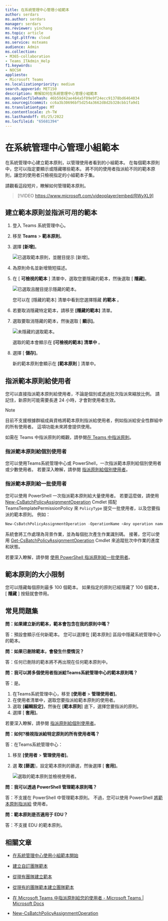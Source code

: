 ```yaml
---
title: 在系統管理中心管理小組範本
author: serdars
ms.author: serdars
manager: serdars
ms.reviewer: yinchang
ms.topic: article
ms.tgt.pltfrm: cloud
ms.service: msteams
audience: Admin
ms.collection:
- M365-collaboration
- Teams_ITAdmin_Help
f1.keywords:
- NOCSH
appliesto:
- Microsoft Teams
ms.localizationpriority: medium
search.appverid: MET150
description: 瞭解如何在系統管理中心管理小組範本
ms.openlocfilehash: 46b59d42ae464a5f09e9f24ecc91378bd6464034
ms.sourcegitcommit: cc6a3b30696bf5d254a3662d8d2b328cbb1fa9d1
ms.translationtype: MT
ms.contentlocale: zh-TW
ms.lasthandoff: 05/25/2022
ms.locfileid: "65681394"
---
```

# <a name="manage-team-templates-in-the-admin-center"></a>在系統管理中心管理小組範本

在系統管理中心建立範本原則，以管理使用者看到的小組範本。 在每個範本原則中，您可以指定要顯示或隱藏哪些範本。
將不同的使用者指派給不同的範本原則，讓您的使用者只檢視指定的小組範本子集。

請觀看這段短片，瞭解如何管理範本原則。

> [!VIDEO https://www.microsoft.com/videoplayer/embed/RWyXL9]

## <a name="create-templates-policies-and-assign-available-templates"></a>建立範本原則並指派可用的範本

1. 登入 Teams 系統管理中心。

2. 移至 **Teams**  >  **範本原則**。

3. 選擇 **[新增]**。

    ![已選取範本原則，並醒目提示 [新增]。](media/template-policies-1.png)

1. 為原則命名並新增簡短描述。

2. 在 [ **可檢視的範本** ] 清單中，選取您要隱藏的範本，然後選取 [ **隱藏]**。

    ![已選取且醒目提示隱藏的範本。](media/template-policies-2.png)

    您可以在 [隱藏的範本] 清單中看到您選擇隱藏 **的範本** 。

1. 若要取消隱藏特定範本，請移至 **[隱藏的範本]** 清單。

2. 選取要取消隱藏的範本，然後選取 [ **顯示]**。

   ![未隱藏的選取範本。](media/template-policies-3.png)

   選取的範本會顯示在 **[可檢視的範本] 清單中** 。
3. 選擇 [ **儲存]**。

   新的範本原則會顯示在 **[範本原則** ] 清單中。

## <a name="assign-templates-policies-to-users"></a>指派範本原則給使用者

您可以直接指派範本原則給使用者，不論是個別或透過批次指派來縮放比例。 請記住，新原則可能需要長達 24 小時，才會對使用者生效。

> [!Note]
> 目前不支援根據群組成員資格將範本原則指派給使用者，例如指派給安全性群組中的所有使用者。 這項功能未來將會提供使用。

如需在 Teams 中指派原則的概觀，請參閱[在 Teams 中指派原則](policy-assignment-overview.md)。

### <a name="assign-a-templates-policy-to-individual-users"></a>指派範本原則給個別使用者

您可以使用Teams系統管理中心或 PowerShell，一次指派範本原則給個別使用者或少數使用者。 若要深入瞭解，請參閱 [指派原則給個別使用者](assign-policies-users-and-groups.md#assign-a-policy-to-individual-users)。

### <a name="assign-a-templates-policy-to-a-batch-of-users"></a>指派範本原則給一批使用者

您可以使用 PowerShell 一次指派範本原則給大量使用者。 若要這麼做，請使用 [New-CsBatchPolicyAssignmentOperation](/powershell/module/teams/new-csbatchpolicyassignmentoperation) Cmdlet 搭配 TeamsTemplatePermissionPolicy 來 ```PolicyType``` 提交一批使用者，以及您要指派的範本原則。 例如：

```powershell
New-CsBatchPolicyAssignmentOperation -OperationName <Any operation name> -PolicyType TeamsTemplatePermissionPolicy -PolicyName <policy name> -Identity <users identity | list of user identities>
```

系統會將工作處理為背景作業，並為每個批次產生作業識別碼。 接著，您可以使用 [Get-CsBatchPolicyAssignmentOperation](/powershell/module/teams/get-csbatchpolicyassignmentoperation) Cmdlet 來追蹤批次中作業的進度和狀態。

若要深入瞭解，請參閱 [使用 PowerShell 指派原則給一批使用者](assign-policies-users-and-groups.md#use-powershell-method)。

## <a name="size-limits-for-templates-policies"></a>範本原則的大小限制

您可以隱藏每個原則最多 100 個範本。 如果指定的原則已經隱藏了 100 個範本，[ **隱藏** ] 按鈕就會停用。

## <a name="frequently-asked-questions"></a>常見問題集

**問：如果建立新的範本，範本會包含在我的原則中嗎？**

答：預設會顯示任何新範本。 您可以選擇在 [範本原則] 區段中隱藏系統管理中心的範本。

**問：如果已刪除範本，會發生什麼情況？**

答：任何已刪除的範本將不再出現在任何範本原則中。

**問：我可以將多個使用者指派給Teams系統管理中心的範本原則嗎？**

答：是。

1. 在Teams系統管理中心，移至 **[使用者**  >  **管理使用者]**。
1. 在使用者清單中，選取您要指派給範本原則的使用者。
1. 選取 **[編輯設定]**，然後在 **[範本原則**] 底下，選擇您要指派的原則。
1. 選擇 [ **套用]**。

若要深入瞭解，請參閱 [指派原則給個別使用者](assign-policies-users-and-groups.md#assign-a-policy-to-individual-users)。

**問：如何?檢視指派給特定原則的所有使用者嗎？**

答：在Teams系統管理中心：

1. 移至 **[使用者**  >  **管理使用者]**。
2. 選 **取 [篩選**]，設定範本原則的篩選，然後選擇 [ **套用]**。

    ![選取的範本原則並檢視使用者。](media/template-policies-5.png)

**問：我可以透過 PowerShell 管理範本原則嗎？**

答：不支援在 PowerShell 中管理範本原則。 不過，您可以使用 PowerShell [將範本原則指派給](#assign-templates-policies-to-users) 使用者。

**問：範本原則是否適用于 EDU？**

答：不支援 EDU 的範本原則。

## <a name="related-articles"></a>相關文章

- [在系統管理中心使用小組範本開始](./get-started-with-teams-templates-in-the-admin-console.md)

- [建立自訂團隊範本](./create-a-team-template.md)

- [從現有團隊建立範本](./create-template-from-existing-team.md)

- [從現有的團隊範本建立團隊範本](./create-template-from-existing-template.md)

- [在 Microsoft Teams 中指派原則給您的使用者 - Microsoft Teams \| Microsoft Docs](./policy-assignment-overview.md)

- [New-CsBatchPolicyAssignmentOperation](/powershell/module/teams/new-csbatchpolicyassignmentoperation)
